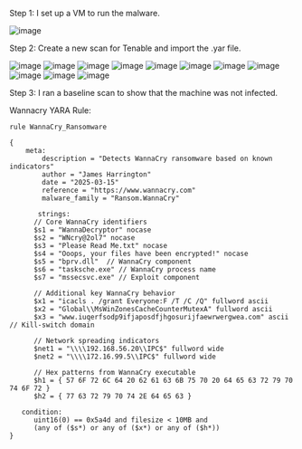 Step 1: I set up a VM to run the malware.

![image](https://github.com/user-attachments/assets/fb549f2e-09fd-43ca-918e-f61a575396ca)

Step 2: Create a new scan for Tenable and import the .yar file.

![image](https://github.com/user-attachments/assets/c9338422-7665-4e5d-bf62-3bbb69c610a4)
![image](https://github.com/user-attachments/assets/f89dede8-f626-4ec7-8358-46bbdb30f722)
![image](https://github.com/user-attachments/assets/1640f770-f2ee-4f0f-9d11-f43e98ae121f)
![image](https://github.com/user-attachments/assets/eb79fce6-40e5-4dfa-b454-a25fa3ed7d73)
![image](https://github.com/user-attachments/assets/b004cfb2-9766-4779-a9d8-2345631c4a9b)
![image](https://github.com/user-attachments/assets/b887360f-7e0c-4e2a-926a-f8883e85fbe8)
![image](https://github.com/user-attachments/assets/c3401cef-ffdb-4918-bc46-fc27997cdcd4)
![image](https://github.com/user-attachments/assets/ce631038-8dd5-4e72-b028-b92ff13f6c5f)
![image](https://github.com/user-attachments/assets/7b398c4d-a50a-401b-af65-939fc890d461)
![image](https://github.com/user-attachments/assets/09ae4596-fc9f-4b7e-b80e-55c424bafd2f)
![image](https://github.com/user-attachments/assets/d087ec2e-bd16-4890-b393-1c17addfa51f)


Step 3: I ran a baseline scan to show that the machine was not infected.

Wannacry YARA Rule:

```
rule WannaCry_Ransomware

{
    meta:
        description = "Detects WannaCry ransomware based on known indicators"
        author = "James Harrington"
        date = "2025-03-15"
        reference = "https://www.wannacry.com"
        malware_family = "Ransom.WannaCry"
    
       strings:
      // Core WannaCry identifiers
      $s1 = "WannaDecryptor" nocase
      $s2 = "WNcry@2ol7" nocase
      $s3 = "Please Read Me.txt" nocase
      $s4 = "Ooops, your files have been encrypted!" nocase
      $s5 = "bprv.dll"  // WannaCry component
      $s6 = "tasksche.exe" // WannaCry process name
      $s7 = "mssecsvc.exe" // Exploit component
      
      // Additional key WannaCry behavior
      $x1 = "icacls . /grant Everyone:F /T /C /Q" fullword ascii
      $x2 = "Global\\MsWinZonesCacheCounterMutexA" fullword ascii
      $x3 = "www.iuqerfsodp9ifjaposdfjhgosurijfaewrwergwea.com" ascii // Kill-switch domain
      
      // Network spreading indicators
      $net1 = "\\\\192.168.56.20\\IPC$" fullword wide
      $net2 = "\\\\172.16.99.5\\IPC$" fullword wide
      
      // Hex patterns from WannaCry executable
      $h1 = { 57 6F 72 6C 64 20 62 61 63 6B 75 70 20 64 65 63 72 79 70 74 6F 72 }
      $h2 = { 77 63 72 79 70 74 2E 64 65 63 }
   
   condition:
      uint16(0) == 0x5a4d and filesize < 10MB and 
      (any of ($s*) or any of ($x*) or any of ($h*))
}

```
